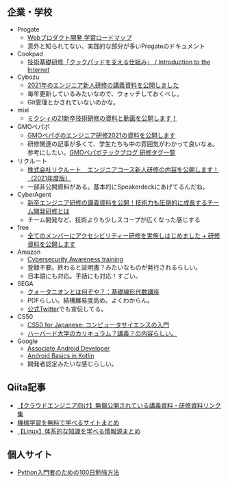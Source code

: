 ## 企業・学校

- Progate
  - [Webプロダクト開発 学習ロードマップ](https://journey.prog-8.com/ja/)
  - 意外と知られてない、実践的な部分が多いProgateのドキュメント
- Cookpad
  - [技術基礎研修「クックパッドを支える仕組み」 / Introduction to the Internet](https://speakerdeck.com/osa/introduction-to-the-internet)
- Cybozu
  - [2021年のエンジニア新人研修の講義資料を公開しました](https://blog.cybozu.io/entry/2021/07/20/100000)
  - 毎年更新しているみたいなので、ウォッチしておくべし。
  - Git管理とかされていないのかな。
- mixi
  - [ミクシィの21新卒技術研修の資料と動画を公開します！](https://mixi-developers.mixi.co.jp/21-technical-training-a0bcdbf9bca0)
- GMOペパボ
  - [GMOペパボのエンジニア研修2021の資料を公開します](https://tech.pepabo.com/2021/09/21/newbie-training-2021/)
  - 研修関連の記事が多くて、学生たちも中の雰囲気がわかって良いなぁ。参考にしたい。[GMOペパボテックブログ 研修タグ一覧](https://tech.pepabo.com/tags/%E7%A0%94%E4%BF%AE/)
- リクルート
  - [株式会社リクルート　エンジニアコース新人研修の内容を公開します！（2021年度版）](https://blog.recruit.co.jp/rtc/2021/08/20/recruit-bootcamp-2021/)
  - 一部非公開資料がある。基本的にSpeakerdeckにあげてるんだね。
- CyberAgent
  - [新卒エンジニア研修の講義資料を公開！技術力も圧倒的に成長するチーム開発研修とは](https://developers.cyberagent.co.jp/blog/archives/30024/)
  - チーム開発など、技術よりも少しスコープが広くなった感じする
- free
  - [全てのメンバーにアクセシビリティー研修を実施しはじめました + 研修資料を公開します](https://developers.freee.co.jp/entry/a11y-training)
- Amazon
  - [Cybersecurity Awareness training](https://learnsecurity.amazon.com/)
  - 登録不要。終わると証明書？みたいなものが発行されるらしい。
  - 日本語にも対応。手話にも対応！すごい。
- SEGA
  - [クォータニオンとは何ぞや？：基礎線形代数講座](https://techblog.sega.jp/entry/2021/06/15/100000)
  - PDFらしい。結構難易度高め。よくわからん。
  - [公式Twitter](https://twitter.com/SEGA_OFFICIAL/status/1404640339302838276)でも宣伝してる。
- CS50
  - [CS50 for Japanese: コンピュータサイエンスの入門](https://cs50.jp/)
  - [ハーバード大学のカリキュラム？講義？の内容らしい。](https://cs50.harvard.edu/summer/2022/)
- Google
  - [Associate Android Developer](https://developers.google.com/certification/associate-android-developer)
  - [Android Basics in Kotlin](https://developer.android.com/courses/android-basics-kotlin/course)
  - 開発者認定みたいな感じらしい。

## Qiita記事

- [【クラウドエンジニア向け】無償公開されている講義資料・研修資料リンク集](https://qiita.com/yoshiyama_hana/items/96dbe0b82ca783c86be0)
- [機械学習を無料で学べるサイトまとめ](https://qiita.com/t_kata/items/68cc165d7fc5a1d51196)
- [【Linux】体系的な知識を学べる情報源まとめ](https://qiita.com/tmiki/items/9691b2f456edf29e609a)

## 個人サイト

- [Python入門者のための100日勉強方法](https://miyabikno-jobs.com/pc/python-100-days/)
